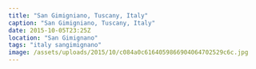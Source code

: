 ```yaml
---
title: "San Gimigniano, Tuscany, Italy"
caption: "San Gimigniano, Tuscany, Italy"
date: 2015-10-05T23:25Z
location: "San Gimignano"
tags: "italy sangimignano"
image: /assets/uploads/2015/10/c084a0c6164059866904064702529c6c.jpg
---
```

